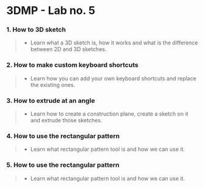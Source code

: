 # 3DMP - Lab no. 5

### 1. How to 3D sketch 
> - Learn what a 3D sketch is, how it works and what is the difference between 2D and 3D sketches.
### 2. How to make custom keyboard shortcuts
> - Learn how you can add your own keyboard shortcuts and replace the existing ones.
### 3. How to extrude at an angle
> - Learn how to create a construction plane, create a sketch on it and extrude those sketches.
### 4. How to use the rectangular pattern
> - Learn what rectangular pattern tool is and how we can use it.
### 5. How to use the rectangular pattern
> - Learn what rectangular pattern tool is and how we can use it.
